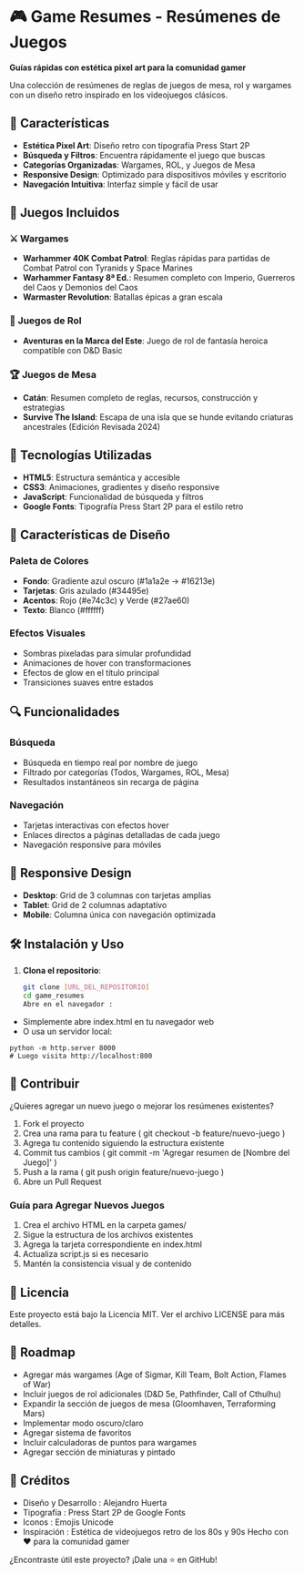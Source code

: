 # 🎮 Game Resumes - Resúmenes de Juegos

**Guías rápidas con estética pixel art para la comunidad gamer**

Una colección de resúmenes de reglas de juegos de mesa, rol y wargames con un diseño retro inspirado en los videojuegos clásicos.

## 🌟 Características

- **Estética Pixel Art**: Diseño retro con tipografía Press Start 2P
- **Búsqueda y Filtros**: Encuentra rápidamente el juego que buscas
- **Categorías Organizadas**: Wargames, ROL, y Juegos de Mesa
- **Responsive Design**: Optimizado para dispositivos móviles y escritorio
- **Navegación Intuitiva**: Interfaz simple y fácil de usar

## 🎯 Juegos Incluidos

### ⚔️ Wargames
- **Warhammer 40K Combat Patrol**: Reglas rápidas para partidas de Combat Patrol con Tyranids y Space Marines
- **Warhammer Fantasy 8ª Ed.**: Resumen completo con Imperio, Guerreros del Caos y Demonios del Caos
- **Warmaster Revolution**: Batallas épicas a gran escala

### 🎲 Juegos de Rol
- **Aventuras en la Marca del Este**: Juego de rol de fantasía heroica compatible con D&D Basic

### 🏆 Juegos de Mesa
- **Catán**: Resumen completo de reglas, recursos, construcción y estrategias
- **Survive The Island**: Escapa de una isla que se hunde evitando criaturas ancestrales (Edición Revisada 2024)

## 🚀 Tecnologías Utilizadas

- **HTML5**: Estructura semántica y accesible
- **CSS3**: Animaciones, gradientes y diseño responsive
- **JavaScript**: Funcionalidad de búsqueda y filtros
- **Google Fonts**: Tipografía Press Start 2P para el estilo retro

## 🎨 Características de Diseño

### Paleta de Colores
- **Fondo**: Gradiente azul oscuro (#1a1a2e → #16213e)
- **Tarjetas**: Gris azulado (#34495e)
- **Acentos**: Rojo (#e74c3c) y Verde (#27ae60)
- **Texto**: Blanco (#ffffff)

### Efectos Visuales
- Sombras pixeladas para simular profundidad
- Animaciones de hover con transformaciones
- Efectos de glow en el título principal
- Transiciones suaves entre estados

## 🔍 Funcionalidades

### Búsqueda
- Búsqueda en tiempo real por nombre de juego
- Filtrado por categorías (Todos, Wargames, ROL, Mesa)
- Resultados instantáneos sin recarga de página

### Navegación
- Tarjetas interactivas con efectos hover
- Enlaces directos a páginas detalladas de cada juego
- Navegación responsive para móviles

## 📱 Responsive Design

- **Desktop**: Grid de 3 columnas con tarjetas amplias
- **Tablet**: Grid de 2 columnas adaptativo
- **Mobile**: Columna única con navegación optimizada

## 🛠️ Instalación y Uso

1. **Clona el repositorio**:
   ```bash
   git clone [URL_DEL_REPOSITORIO]
   cd game_resumes
   Abre en el navegador :
- Simplemente abre index.html en tu navegador web
- O usa un servidor local:
```
python -m http.server 8000
# Luego visita http://localhost:800
```
## 🤝 Contribuir
¿Quieres agregar un nuevo juego o mejorar los resúmenes existentes?

1. Fork el proyecto
2. Crea una rama para tu feature ( git checkout -b feature/nuevo-juego )
3. Agrega tu contenido siguiendo la estructura existente
4. Commit tus cambios ( git commit -m 'Agregar resumen de [Nombre del Juego]' )
5. Push a la rama ( git push origin feature/nuevo-juego )
6. Abre un Pull Request
### Guía para Agregar Nuevos Juegos
1. Crea el archivo HTML en la carpeta games/
2. Sigue la estructura de los archivos existentes
3. Agrega la tarjeta correspondiente en index.html
4. Actualiza script.js si es necesario
5. Mantén la consistencia visual y de contenido
## 📄 Licencia
Este proyecto está bajo la Licencia MIT. Ver el archivo LICENSE para más detalles.

## 🎯 Roadmap
- Agregar más wargames (Age of Sigmar, Kill Team, Bolt Action, Flames of War)
- Incluir juegos de rol adicionales (D&D 5e, Pathfinder, Call of Cthulhu)
- Expandir la sección de juegos de mesa (Gloomhaven, Terraforming Mars)
- Implementar modo oscuro/claro
- Agregar sistema de favoritos
- Incluir calculadoras de puntos para wargames
- Agregar sección de miniaturas y pintado
## 👥 Créditos
- Diseño y Desarrollo : Alejandro Huerta
- Tipografía : Press Start 2P de Google Fonts
- Iconos : Emojis Unicode
- Inspiración : Estética de videojuegos retro de los 80s y 90s
Hecho con ❤️ para la comunidad gamer

¿Encontraste útil este proyecto? ¡Dale una ⭐ en GitHub!
